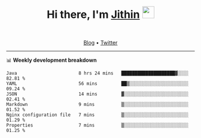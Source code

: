 <h1 align="center">Hi there, I'm <a href="https://jithset.github.io/" target="_blank">Jithin</a> <img
src="https://github.com/blackcater/blackcater/raw/main/images/Hi.gif" height="32" /></h1>

<br />

<p align="center">
  <a href="https://jithset.github.io">Blog</a> •
  <a href="https://twitter.com/jithset">Twitter</a>
</p>

---

📊 **Weekly development breakdown**

<!--START_SECTION:waka-->

```text
Java                       8 hrs 24 mins   ████████████████████▓░░░░   82.81 %
YAML                       56 mins         ██▒░░░░░░░░░░░░░░░░░░░░░░   09.24 %
JSON                       14 mins         ▓░░░░░░░░░░░░░░░░░░░░░░░░   02.41 %
Markdown                   9 mins          ▒░░░░░░░░░░░░░░░░░░░░░░░░   01.52 %
Nginx configuration file   7 mins          ▒░░░░░░░░░░░░░░░░░░░░░░░░   01.29 %
Properties                 7 mins          ▒░░░░░░░░░░░░░░░░░░░░░░░░   01.25 %
```

<!--END_SECTION:waka-->

